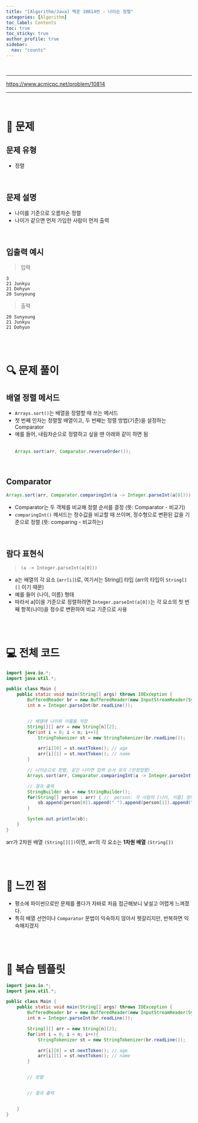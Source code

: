 ```yaml
---
title: "[Algorithm/Java] 백준 10814번 - 나이순 정렬"
categories: [Algorithm]
toc_label: Contents
toc: true
toc_sticky: true
author_profile: true
sidebar:
  nav: "counts"
---
```


<br>

---

https://www.acmicpc.net/problem/10814

---

<br>

# 📌 문제

## 문제 유형

- 정렬

<br>

## 문제 설명

- 나이를 기준으로 오름차순 정렬
- 나이가 같으면 먼저 가입한 사람이 먼저 출력

<br>

## 입출력 예시

> 입력

```
3
21 Junkyu
21 Dohyun
20 Sunyoung
```

> 출력

```
20 Sunyoung
21 Junkyu
21 Dohyun
```

<br><br>

# 🔍 문제 풀이

## 배열 정렬 메서드

- `Arrays.sort()`는 배열을 정렬할 때 쓰는 메서드
- 첫 번째 인자는 정렬할 배열이고, 두 번째는 정렬 방법(기준)을 설정하는 Comparator
- 예를 들어, 내림차순으로 정렬하고 싶을 땐 아래와 같이 하면 됨<br><br>
  ```java
  Arrays.sort(arr, Comparator.reverseOrder());
  ```

<br>

## Comparator

```java
Arrays.sort(arr, Comparator.comparingInt(a -> Integer.parseInt(a[0])));
```

- Comparator는 두 객체를 비교해 정렬 순서를 결정 (뜻: Comparator - 비교기)
- `comparingInt()` 메서드는 정수값을 비교할 때 쓰이며, 정수형으로 변환된 값을 기준으로 정렬 (뜻: comparing - 비교하는)

<br>

## 람다 표현식

> `(a -> Integer.parseInt(a[0]))`

- a는 배열의 각 요소 (`arr[i]`)로, 여기서는 String[] 타입 (arr의 타입이 `String[][]` 이기 때문)
- 예를 들어 {나이, 이름} 형태
- 따라서 a[0]을 기준으로 정렬하려면 `Integer.parseInt(a[0])`는 각 요소의 첫 번째 항목(나이)을 정수로 변환하여 비교 기준으로 사용

<br><br>

# 💻 전체 코드

```java
import java.io.*;
import java.util.*;

public class Main {
    public static void main(String[] args) throws IOException {
        BufferedReader br = new BufferedReader(new InputStreamReader(System.in));
        int n = Integer.parseInt(br.readLine());


        // 배열에 나이와 이름을 저장
        String[][] arr = new String[n][2];
        for(int i = 0; i < n; i++){
            StringTokenizer st = new StringTokenizer(br.readLine());

            arr[i][0] = st.nextToken(); // age
            arr[i][1] = st.nextToken(); // name
        }

        // 나이순으로 정렬, 같은 나이면 입력 순서 유지 (안정정렬)
        Arrays.sort(arr, Comparator.comparingInt(a -> Integer.parseInt(a[0])));

        // 결과 출력
        StringBuilder sb = new StringBuilder();
        for(String[] person : arr) { //  person: 각 사람의 [나이, 이름] 정보를 담은 배열 (e.g., person = ["21", "Junkyu"])
            sb.append(person[0]).append(" ").append(person[1]).append("\n");
        }

        System.out.println(sb);
    }
}
```

arr가 2차원 배열 `(String[][])`이면, arr의 각 요소는 **1차원 배열** `(String[])`

<br><br>

# 💭 느낀 점

- 평소에 파이썬으로만 문제를 풀다가 자바로 처음 접근해보니 낯설고 어렵게 느껴졌다.
- 특히 배열 선언이나 `Comparator` 문법이 익숙하지 않아서 헷갈리지만, 반복하면 익숙해지겠지

<br><br>

# 🔁 복습 템플릿

```java
import java.io.*;
import java.util.*;

public class Main {
    public static void main(String[] args) throws IOException {
        BufferedReader br = new BufferedReader(new InputStreamReader(System.in));
        int n = Integer.parseInt(br.readLine());

        String[][] arr = new String[n][2];
        for(int i = 0; i < n; i++){
            StringTokenizer st = new StringTokenizer(br.readLine());

            arr[i][0] = st.nextToken(); // age
            arr[i][1] = st.nextToken(); // name
        }


        // 정렬


        // 결과 출력


    }
}

```

<br>
